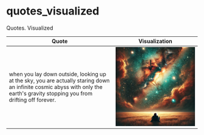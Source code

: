 # quotes_visualized
Quotes. Visualized




| Quote | Visualization |
| ------- | ----- |
| when you lay down outside, looking up at the sky, you are actually staring down an infinite cosmic abyss with only the earth's gravity stopping you from drifting off forever. | <a><img src="imgs/1.webp" width="700"></a> |